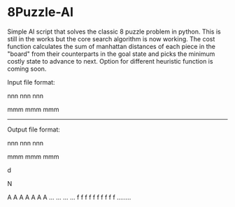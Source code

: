 # 8Puzzle-AI

Simple AI script that solves the classic 8 puzzle problem in python. This is still in the works but the core search algorithm is now working. The cost function calculates the sum of manhattan distances of each piece in the "board" from their counterparts in the goal state and picks the minimum costly state to advance to next. Option for different heuristic function is coming soon.

Input file format:

nnn
nnn
nnn

mmm
mmm
mmm

***************************

Output file format:

nnn
nnn
nnn

mmm
mmm
mmm

d

N

A A A A A A A ... ... ... ... f f f f f f f f f f ........
